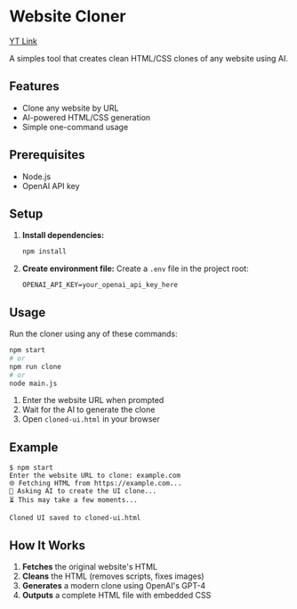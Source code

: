 # Website Cloner
[YT Link](https://www.youtube.com/watch?v=OrAG4HnJtRk) 


A simples tool that creates clean HTML/CSS clones of any website using AI.

## Features

- Clone any website by URL
- AI-powered HTML/CSS generation
- Simple one-command usage

## Prerequisites

- Node.js
- OpenAI API key

## Setup

1. **Install dependencies:**
   ```bash
   npm install
   ```

2. **Create environment file:**
   Create a `.env` file in the project root:
   ```
   OPENAI_API_KEY=your_openai_api_key_here
   ```

## Usage

Run the cloner using any of these commands:

```bash
npm start
# or
npm run clone
# or
node main.js
```

1. Enter the website URL when prompted
2. Wait for the AI to generate the clone
3. Open `cloned-ui.html` in your browser

## Example

```
$ npm start
Enter the website URL to clone: example.com
🌐 Fetching HTML from https://example.com...
🤖 Asking AI to create the UI clone...
⏳ This may take a few moments...

Cloned UI saved to cloned-ui.html
```

## How It Works

1. **Fetches** the original website's HTML
2. **Cleans** the HTML (removes scripts, fixes images)
3. **Generates** a modern clone using OpenAI's GPT-4
4. **Outputs** a complete HTML file with embedded CSS
